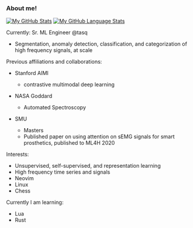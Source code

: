 ### About me!
[![My GitHub Stats](https://github-readme-stats.vercel.app/api/?username=josephsdavid&count_private=true&theme=tokyonight&showicons=true)]()
[![My GitHub Language Stats](https://github-readme-stats.vercel.app/api/top-langs/?username=josephsdavid&langs_count=10&theme=tokyonight&hide=javascript,html,vim%20script,jupyter%20notebook,css,glsl,tex,cmake,powershell,coffeescript,ruby,makefile&layout=compact)]()

<!--
**josephsdavid/josephsdavid** is a ✨ _special_ ✨ repository because its `README.md` (this file) appears on your GitHub profile.

Here are some ideas to get you started:

- 🔭 I’m currently working on ...
- 🌱 I’m currently learning ...
- 👯 I’m looking to collaborate on ...
- 🤔 I’m looking for help with ...
- 💬 Ask me about ...
- 📫 How to reach me: ...
- 😄 Pronouns: ...
- ⚡ Fun fact: ...
-->

Currently: Sr. ML Engineer @tasq

- Segmentation, anomaly detection, classification, and categorization of high frequency signals, at scale

Previous affiliations and collaborations:

- Stanford AIMI
    - contrastive multimodal deep learning

- NASA Goddard
    - Automated Spectroscopy

- SMU
    - Masters
    - Published paper on using attention on sEMG signals for smart prosthetics, published to ML4H 2020

Interests:
- Unsupervised, self-supervised, and representation learning
- High frequency time series and signals
- Neovim
- Linux
- Chess

Currently I am learning:
- Lua
- Rust
